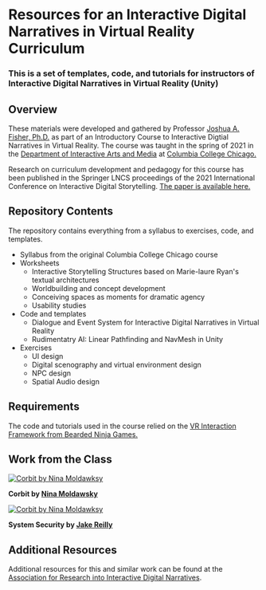 # Resources for an Interactive Digital Narratives in Virtual Reality Curriculum
### This is a set of templates, code, and tutorials for instructors of Interactive Digital Narratives in Virtual Reality (Unity)

## Overview
These materials were developed and gathered by Professor [Joshua A. Fisher, Ph.D.](https://www.jafisherportfolio.com) as part of an Introductory Course to Interactive Digtial Narratives in Virtual Reality. The course was taught in the spring of 2021 in the [Department of Interactive Arts and Media](https://iam.colum.edu/iamwp/) at [Columbia College Chicago.](https://www.colum.edu) 

Research on curriculum development and pedagogy for this course has been published in the Springer LNCS proceedings of the 2021 International Conference on Interactive Digital Storytelling. [The paper is available here.](https://www.google.com) 

## Repository Contents
The repository contains everything from a syllabus to exercises, code, and templates.

- Syllabus from the original Columbia College Chicago course
- Worksheets  
  - Interactive Storytelling Structures based on Marie-laure Ryan's textual architectures
  - Worldbuilding and concept development
  - Conceiving spaces as moments for dramatic agency
  - Usability studies
- Code and templates 
  - Dialogue and Event System for Interactive Digital Narratives in Virtual Reality
  - Rudimentatry AI: Linear Pathfinding and NavMesh in Unity
- Exercises 
  - UI design
  - Digital scenography and virtual environment design
  - NPC design
  - Spatial Audio design

## Requirements
The code and tutorials used in the course relied on the [VR Interaction Framework from Bearded Ninja Games.](https://bng.itch.io/vr-interaction-framework)

## Work from the Class

[![Corbit by Nina Moldawksy](https://img.youtube.com/vi/QRdEI5mdfss/0.jpg)](https://www.youtube.com/watch?v=QRdEI5mdfss)

**Corbit by [Nina Moldawsky](https://www.ninamoldawsky.com/)**

[![Corbit by Nina Moldawksy](https://img.youtube.com/vi/jXitKdS3o4w/0.jpg)](https://www.youtube.com/watch?v=jXitKdS3o4w)

**System Security by [Jake Reilly](https://www.linkedin.com/in/jake-reilly-20aa32189/)**


## Additional Resources
Additional resources for this and similar work can be found at the [Association for Research into Interactive Digital Narratives](https://ardin.online/).

